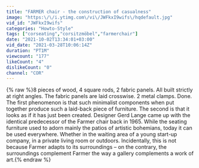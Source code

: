 ```yaml
---
title: "FARMER chair - the construction of casualness"
image: "https:\/\/i.ytimg.com\/vi\/JWFkxI9wifs\/hqdefault.jpg"
vid_id: "JWFkxI9wifs"
categories: "Howto-Style"
tags: ["corseating","corsitzmöbel","farmerchair"]
date: "2021-10-02T13:34:01+03:00"
vid_date: "2021-03-28T10:06:14Z"
duration: "PT1M"
viewcount: "177"
likeCount: "4"
dislikeCount: "0"
channel: "COR"
---
```

{% raw %}8 pieces of wood, 4 square rods, 2 fabric panels. All built strictly at right angles. The fabric panels are laid crosswise. 2 metal clamps. Done. The first phenomenon is that such minimalist components when put together produce such a laid-back piece of furniture. The second is that it looks as if it has just been created. Designer Gerd Lange came up with the identical predecessor of the Farmer chair back in 1965. While the seating furniture used to adorn mainly the patios of artistic bohemians, today it can be used everywhere. Whether in the waiting area of a young start-up company, in a private living room or outdoors. Incidentally, this is not because Farmer adapts to its surroundings – on the contrary, the surroundings complement Farmer the way a gallery complements a work of art.{% endraw %}

